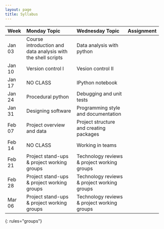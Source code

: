 ```yaml
---
layout: page
title: Syllabus
---
```


| Week  | Monday Topic | Wednesday Topic | Assignment |
|:------------|:-------------|:----------------|:-----------|
|Jan 03 |Course introduction and data analysis with the shell scripts   |Data analysis with python  ||
|Jan 10 |Version control I   |Vesion control II  ||
|Jan 17 |NO CLASS   |IPython notebook  ||
|Jan 24 |Procedural python   |Debugging and unit tests  ||
|Jan 31 |Designing software   |Programming style and documentation  ||
|Feb 07 |Project overview and data   |Project structure and creating packages  ||
|Feb 14 |NO CLASS   |Working in teams  ||
|Feb 21 |Project stand-ups & project working groups   |Technology reviews & project working groups  ||
|Feb 28 |Project stand-ups & project working groups   |Technology reviews & project working groups  ||
|Mar 06 |Project stand-ups & project working groups   |Technology reviews & project working groups  ||
{: rules="groups"}